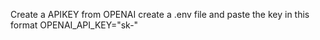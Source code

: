 Create a APIKEY from OPENAI
create a .env file and paste the key in this format 
OPENAI_API_KEY="sk-"
